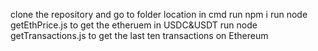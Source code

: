 clone the repository and go to folder location in cmd
run npm i 
run node getEthPrice.js to get the etheruem in USDC&USDT
run node getTransactions.js to get the last ten transactions on Ethereum
